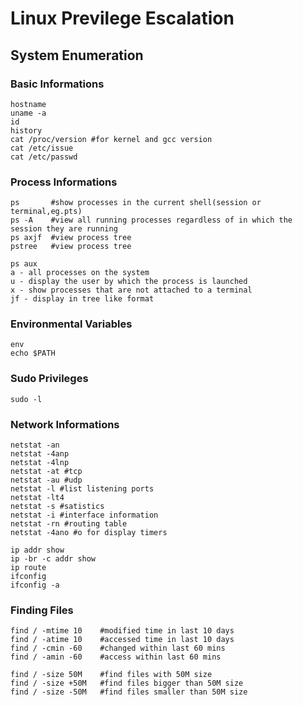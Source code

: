 # Linux Previlege Escalation

## System Enumeration
### Basic Informations
```
hostname
uname -a
id
history
cat /proc/version #for kernel and gcc version
cat /etc/issue
cat /etc/passwd
```
### Process Informations
```
ps       #show processes in the current shell(session or terminal,eg.pts)
ps -A    #view all running processes regardless of in which the session they are running
ps axjf  #view process tree
pstree   #view process tree
```
```
ps aux
a - all processes on the system
u - display the user by which the process is launched
x - show processes that are not attached to a terminal
jf - display in tree like format 
```
### Environmental Variables
```
env
echo $PATH
```

### Sudo Privileges
```
sudo -l
```

### Network Informations

```
netstat -an
netstat -4anp
netstat -4lnp
netstat -at #tcp
netstat -au #udp
netstat -l #list listening ports
netstat -lt4
netstat -s #satistics
netstat -i #interface information
netstat -rn #routing table
netstat -4ano #o for display timers
```
```
ip addr show
ip -br -c addr show
ip route
ifconfig
ifconfig -a
```

### Finding Files

```
find / -mtime 10	#modified time in last 10 days
find / -atime 10	#accessed time in last 10 days
find / -cmin -60	#changed within last 60 mins
find / -amin -60	#access within last 60 mins
```
```
find / -size 50M	#find files with 50M size
find / -size +50M	#find files bigger than 50M size
find / -size -50M	#find files smaller than 50M size
```







